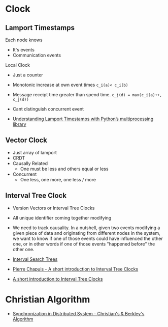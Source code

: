 # Clock

## Lamport Timestamps

Each node knows
- It's events
- Communication events

Local Clock 
- Just a counter
- Monotonic increase at own event times `c_i(a)< c_i(b)`
- Message receipt time greater than spend time.
`c_j(d) = max(c_i(a)++, c_j(d))`
- Cant distinguish concurrent event

- [Understanding Lamport Timestamps with Python’s multiprocessing library](https://towardsdatascience.com/understanding-lamport-timestamps-with-pythons-multiprocessing-library-12a6427881c6)


## Vector Clock
- Just array of lamport
- CRDT
- Causally Related 
    - One must be less and others equal or less
- Concurrent 
    - One less, one more, one less / more

## Interval Tree Clock
- Version Vectors or Interval Tree Clocks
- All unique identifier coming together modifying
- We need to track causality. In a nutshell, given two events modifying a given piece of data and originating from different nodes in the system, we want to know if one of those events could have influenced the other one, or in other words if one of those events "happened before" the other one.

- [Interval Search Trees ](https://www.youtube.com/watch?v=q0QOYtSsTg4)
- [Pierre Chapuis - A short introduction to Interval Tree Clocks](https://www.youtube.com/watch?v=PgCziibErvU)
- [A short introduction to Interval Tree Clocks](https://blog.separateconcerns.com/2017-05-07-itc.html)


# Christian Algorithm
- [Synchronization in Distributed System - Christian's & Berkley's Algorithm](https://youtu.be/L7cjMgJktdA)
